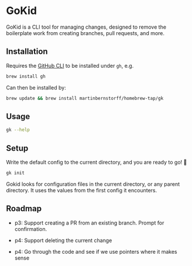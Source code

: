 # GoKid

GoKid is a CLI tool for managing changes, designed to remove the boilerplate work from creating branches, pull requests, and more.

## Installation
Requires the [GitHub CLI](https://cli.github.com/) to be installed under `gh`, e.g.

```bash
brew install gh
```

Can then be installed by:

```bash
brew update && brew install martinbernstorff/homebrew-tap/gk
```

## Usage

```bash
gk --help
```

## Setup
Write the default config to the current directory, and you are ready to go! 🚀

```bash
gk init
```

Gokid looks for configuration files in the current directory, or any parent directory. It uses the values from the first config it encounters.

## Roadmap
* p3: Support creating a PR from an existing branch. Prompt for confirmation.

* p4: Support deleting the current change

* p4: Go through the code and see if we use pointers where it makes sense